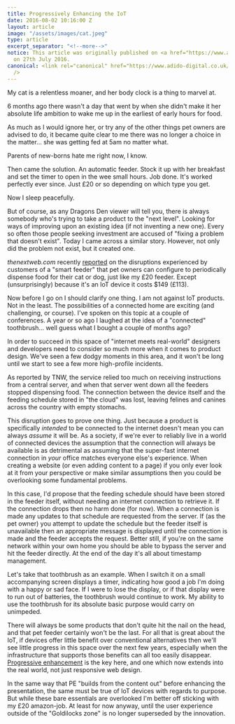 ```yaml
---
title: Progressively Enhancing the IoT
date: 2016-08-02 10:16:00 Z
layout: article
image: "/assets/images/cat.jpeg"
type: article
excerpt_separator: "<!--more-->"
notice: This article was originally published on <a href="https://www.adido-digital.co.uk/blog/progressive-enhancement-more-than-just-web-design/">adido-digital.co.uk</a>
  on 27th July 2016.
canonical: <link rel="canonical" href="https://www.adido-digital.co.uk/blog/great-user-experiences-help-you-live-longer/"
  />
---
```


<p>My cat is a relentless moaner, and her body clock is a thing to marvel at.</p>
<p>6 months ago there wasn't a day that went by when she didn't make it her absolute life ambition to wake me up in the earliest of early hours for food.</p>
<!--more-->
<p>As much as I would ignore her, or try any of the other things pet owners are advised to do, it became quite clear to me there was no longer a choice in the matter... she was getting fed at 5am no matter what.</p>
<p>Parents of new-borns hate me right now, I know.</p>
<p>Then came the solution. An automatic feeder. Stock it up with her breakfast and set the timer to open in the wee small hours. Job done. It's worked perfectly ever since. Just £20 or so depending on which type you get.</p>
<p>Now I sleep peacefully.</p>
<p>But of course, as any Dragons Den viewer will tell you, there is always somebody who's trying to take a product to the "next level". Looking for ways of improving upon an existing idea (if not inventing a new one). Every so often those people seeking investment are accused of "fixing a problem that doesn't exist". Today I came across a similar story. However, not only did the problem not exist, but it created one.</p>
<p><em>thenextweb.com</em> recently <a href="http://thenextweb.com/gadgets/2016/07/27/this-is-why-im-still-wary-of-the-internet-of-things/">reported</a> on the disruptions experienced by customers of a "smart feeder" that pet owners can configure to periodically dispense food for their cat or dog, just like my £20 feeder. Except (unsurprisingly) because it's an IoT device it costs $149 (£113).</p>
<p>Now before I go on I should clarify one thing. I am not against IoT products. Not in the least. The possibilities of a connected home are exciting (and challenging, or course). I've spoken on this topic at a couple of conferences. A year or so ago I laughed at the idea of a "connected" toothbrush... well guess what I bought a couple of months ago?</p>
<p>In order to succeed in this space of "internet meets real-world" designers and developers need to consider so much more when it comes to product design. We've seen a few dodgy moments in this area, and it won't be long until we start to see a few more high-profile incidents.</p>
<p>As reported by TNW, the service relied too much on receiving instructions from a central server, and when that server went down all the feeders stopped dispensing food. The connection between the device itself and the feeding schedule stored in "the cloud" was lost, leaving felines and canines across the country with empty stomachs.</p>
<p>This disruption goes to prove one thing. Just because a product is specifically <em>intended</em> to be connected to the internet doesn't mean you can always <em>assume</em> it will be. As a society, if we're ever to reliably live in a world of connected devices the assumption that the connection will always be available is as detrimental as assuming that the super-fast internet connection in <em>your</em> office matches everyone else's experience. When creating a website (or even adding content to a page) if you only ever look at it from your perspective or make similar assumptions then you could be overlooking some fundamental problems.</p>
<p>In this case, I'd propose that the feeding schedule should have been stored in the feeder itself, without needing an internet connection to retrieve it. If the connection drops then no harm done (for now). When a connection is made any updates to that schedule are requested from the server. If (as the pet owner) you attempt to update the schedule but the feeder itself is unavailable then an appropriate message is displayed until the connection is made and the feeder accepts the request. Better still, if you're on the same network within your own home you should be able to bypass the server and hit the feeder directly. At the end of the day it's all about timestamp management.</p>
<p>Let's take that toothbrush as an example. When I switch it on a small accompanying screen displays a timer, indicating how good a job I'm doing with a happy or sad face. If I were to lose the display, or if that display were to run out of batteries, the toothbrush would continue to work. My ability to use the toothbrush for its absolute basic purpose would carry on unimpeded.</p>
<p>There will always be some products that don't quite hit the nail on the head, and that pet feeder certainly won't be the last. For all that is great about the IoT, if devices offer little benefit over conventional alternatives then we'll see little progress in this space over the next few years, especially when the infrastructure that supports those benefits can all too easily disappear. <a href="http://alistapart.com/article/understandingprogressiveenhancement" target="_blank">Progressive enhancement</a> is the key here, and one which now extends into the real world, not just responsive web design.</p>
<p>In the same way that PE "builds from the content out" before enhancing the presentation, the same must be true of IoT devices with regards to purpose. But while these bare essentials are overlooked I'm better off sticking with my £20 amazon-job. At least for now anyway, until the user experience outside of the "Goldilocks zone" is no longer superseded by the innovation.</p>

